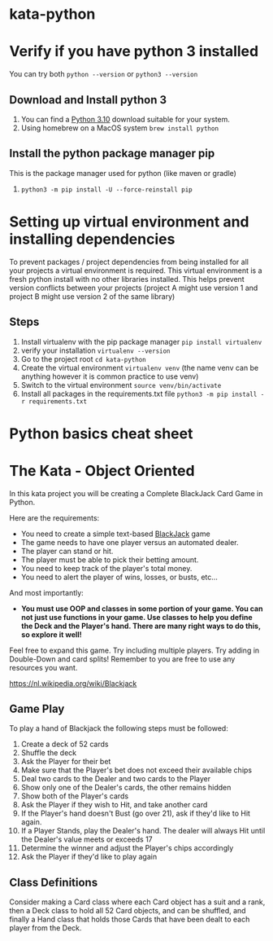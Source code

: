 # kata-python

# Verify if you have python 3 installed

You can try both `python --version` or `python3 --version`

## Download and Install python 3

1. You can find a [Python 3.10](https://www.python.org/downloads/release/python-3100/) download suitable for your system.
2. Using homebrew on a MacOS system `brew install python`

## Install the python package manager pip
This is the package manager used for python (like maven or gradle)
1.  `python3 -m pip install -U --force-reinstall pip`

# Setting up virtual environment and installing dependencies

To prevent packages / project dependencies from being installed for all your projects a virtual environment is required.
This virtual environment is a fresh python install with no other libraries installed. 
This helps prevent version conflicts between your projects (project A might use version 1 and project B might use version 2 of the same library)

## Steps

1. Install virtualenv with the pip package manager `pip install virtualenv`
2. verify your installation `virtualenv --version`
3. Go to the project root `cd kata-python`
4. Create the virtual environment `virtualenv venv` (the name venv can be anything however it is common practice to use venv)
5. Switch to the virtual environment `source venv/bin/activate`
6. Install all packages in the requirements.txt file `python3 -m pip install -r requirements.txt`



# Python basics cheat sheet





# The Kata - Object Oriented

In this kata project you will be creating a Complete BlackJack Card Game in Python.

Here are the requirements:

* You need to create a simple text-based [BlackJack](https://en.wikipedia.org/wiki/Blackjack) game
* The game needs to have one player versus an automated dealer.
* The player can stand or hit.
* The player must be able to pick their betting amount.
* You need to keep track of the player's total money.
* You need to alert the player of wins, losses, or busts, etc...

And most importantly:

* **You must use OOP and classes in some portion of your game. You can not just use functions in your game. Use classes to help you define the Deck and the Player's hand. There are many right ways to do this, so explore it well!**

Feel free to expand this game. Try including multiple players. Try adding in Double-Down and card splits! Remember to you are free to use any resources you want.

https://nl.wikipedia.org/wiki/Blackjack

## Game Play

To play a hand of Blackjack the following steps must be followed:

1. Create a deck of 52 cards
2. Shuffle the deck
3. Ask the Player for their bet
4. Make sure that the Player's bet does not exceed their available chips
5. Deal two cards to the Dealer and two cards to the Player
6. Show only one of the Dealer's cards, the other remains hidden
7. Show both of the Player's cards
8. Ask the Player if they wish to Hit, and take another card
9. If the Player's hand doesn't Bust (go over 21), ask if they'd like to Hit again.
10. If a Player Stands, play the Dealer's hand. The dealer will always Hit until the Dealer's value meets or exceeds 17
11. Determine the winner and adjust the Player's chips accordingly
12. Ask the Player if they'd like to play again

## Class Definitions
Consider making a Card class where each Card object has a suit and a rank, then a Deck class to hold all 52 Card objects, and can be shuffled, and finally a Hand class that holds those Cards that have been dealt to each player from the Deck.

